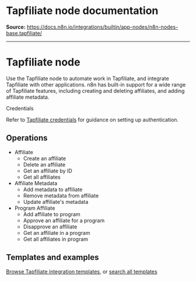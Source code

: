 # Tapfiliate node documentation

**Source:** https://docs.n8n.io/integrations/builtin/app-nodes/n8n-nodes-base.tapfiliate/

---

# Tapfiliate node

Use the Tapfiliate node to automate work in Tapfiliate, and integrate Tapfiliate with other applications. n8n has built-in support for a wide range of Tapfiliate features, including creating and deleting affiliates, and adding affiliate metadata.

Credentials

Refer to [Tapfiliate credentials](../../credentials/tapfiliate/) for guidance on setting up authentication.

## Operations

- Affiliate
  - Create an affiliate
  - Delete an affiliate
  - Get an affiliate by ID
  - Get all affiliates
- Affiliate Metadata
  - Add metadata to affiliate
  - Remove metadata from affiliate
  - Update affiliate's metadata
- Program Affiliate
  - Add affiliate to program
  - Approve an affiliate for a program
  - Disapprove an affiliate
  - Get an affiliate in a program
  - Get all affiliates in program

## Templates and examples

[Browse Tapfiliate integration templates](https://n8n.io/integrations/tapfiliate/), or [search all templates](https://n8n.io/workflows/)
